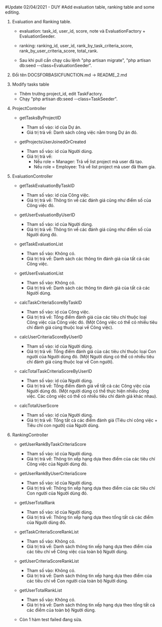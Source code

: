 #Update 02/04/2021 - DUY
#Add evaluation table, ranking table and some editing.

1. Evaluation and Ranking table.
    + evaluation: task_id, user_id, score, note và EvaluationFactory + EvaluationSeeder.
    + ranking: ranking_id, user_id, rank_by_task_criteria_score, rank_by_user_criteria_score, total_rank.

    + Sau khi pull cần chạy câu lệnh "php artisan migrate", "php artisan db:seed --class=EvaluationSeeder".

2. Đổi tên DOCSFORBASICFUNCTION.md -> README_2.md

3. Modify tasks table
    + Thêm trường project_id, edit TaskFactory.
    + Chạy "php artisan db:seed --class=TaskSeeder".

4. ProjectController
    + getTasksByProjectID
        - Tham số vào: id của Dự án.
        - Giá trị trả về: Danh sách công việc nằm trong Dự án đó.

    + getProjectsUserJoinedOrCreated
        - Tham số vào: id của Người dùng.
        - Giá trị trả về:
            * Nếu role = Manager: Trả về list project mà user đã tạo.
            * Nếu role = Employee: Trả về list project mà user đã tham gia.

5. EvaluationController
    + getTaskEvaluationByTaskID
        - Tham số vào: id của Công việc.
        - Giá trị trả về: Thông tin về các đánh giá cũng như điểm số của Công việc đó.

    + getUserEvaluationByUserID
        - Tham số vào: id của Người dùng.
        - Giá trị trả về: Thông tin về các đánh giá cũng như điểm số của Người dùng đó.
    
    + getTaskEvaluationList
        - Tham số vào: Không có.
        - Giá trị trả về: Danh sách các thông tin đánh giá của tất cả các Công việc.

    + getUserEvaluationList
        - Tham số vào: Không có.
        - Giá trị trả về: Danh sách các thông tin đánh giá của tất cả các Người dùng.
    
    + calcTaskCriteriaScoreByTaskID
        - Tham số vào: id của Công việc.
        - Giá trị trả về: Tổng điểm đánh giá của các tiêu chí thuộc loại Công việc của Công việc đó. (Một Công việc có thể có nhiều tiêu chí đánh giá cùng thuộc loại về Công việc).
    
    + calcUserCriteriaScoreByUserID
        - Tham số vào: id của Người dùng.
        - Giá trị trả về: Tổng điểm đánh giá của các tiêu chí thuộc loại Con người của Người dùng đó. (Một Người dùng có thể có nhiều tiêu chí đánh giá cùng thuộc loại về Con người).

    + calcTotalTaskCriteriaScoreByUserID
        - Tham số vào: id của Người dùng.
        - Giá trị trả về: Tổng điểm đánh giá về tất cả các Công việc của Người dùng đó. (Một người dùng có thể thực hiện nhiều công việc. Các công việc có thể có nhiều tiêu chí đánh giá khác nhau).

    + calcTotalUserScore
        - Tham số vào: id của Người dùng.
        - Giá trị trả về: Tổng tất cả các điểm đánh giá (Tiêu chí công việc + Tiêu chí con người) của Người dùng.

6. RankingController
    + getUserRankByTaskCriteriaScore
        - Tham số vào: id của Người dùng.
        - Giá trị trả về: Thông tin xếp hạng dựa theo điểm của các tiêu chí Công việc của Người dùng đó.

    + getUserRankByUserCriteriaScore
        - Tham số vào: id của Người dùng.
        - Giá trị trả về: Thông tin xếp hạng dựa theo điểm của các tiêu chí Con người của Người dùng đó.
    
    + getUserTotalRank
        - Tham số vào: id của Người dùng.
        - Giá trị trả về: Thông tin xếp hạng dựa theo tổng tất cả các điểm của Người dùng đó.
    
    + getTaskCriteriaScoreRankList
        - Tham số vào: Không có.
        - Giá trị trả về: Danh sách thông tin xếp hạng dựa theo điểm của các tiêu chí về Công việc của toàn bộ Người dùng.

    + getUserCriteriaScoreRankList
        - Tham số vào: Không có.
        - Giá trị trả về: Danh sách thông tin xếp hạng dựa theo điểm của các tiêu chí về Con người của toàn bộ Người dùng.
    
    + getUserTotalRankList
        - Tham số vào: Không có.
        - Giá trị trả về: Danh sách thông tin xếp hạng dựa theo tổng tất cả các điểm của toàn bộ Người dùng.

    + Còn 1 hàm test failed đang sửa.
